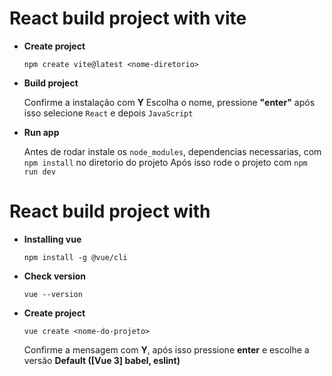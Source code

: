 # React build project with vite

- **Create project**

  `npm create vite@latest <nome-diretorio>`

- **Build project**

  Confirme a instalação com **Y** Escolha o nome, pressione **"enter"** após isso selecione `React` e depois `JavaScript`

- **Run app**

  Antes de rodar instale os `node_modules`, dependencias necessarias, com `npm install` no diretorio do projeto
  Após isso rode o projeto com `npm run dev`

# React build project with

- **Installing vue**

  `npm install -g @vue/cli`

- **Check version**

  `vue --version`

- **Create project**

  `vue create <nome-do-projeto>`

  Confirme a mensagem com **Y**, após isso pressione **enter** e escolhe a versão **Default ([Vue 3] babel, eslint)**
